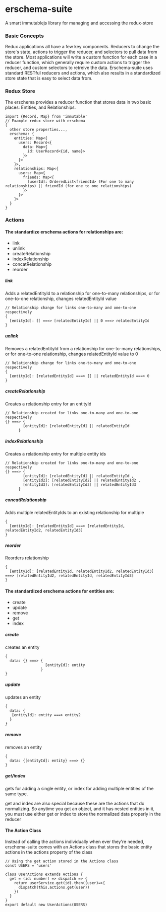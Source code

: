# erschema-suite

A smart immutablejs library for managing and accessing the redux-store

### Basic Concepts

Redux applications all have a few key components. Reducers to change the store's state, actions to trigger the reducer, and selectors to pull data from the store.
Most applications will write a custom function for each case in a reducer function, which generally require custom actions to trigger the reducer, and custom selectors to retreive the data.
Erschema-suite uses standard RESTful reducers and actions, which also results in a standardized store state that is easy to select data from.

### Redux Store

The erschema provides a reducer function that stores data in two basic places: Entities, and Relationships.

```
import {Record, Map} from 'immutable'
// Example redux store with erschema
{
  other store properties...,
  erschema: {
    entities: Map<{
      users: Record<{
        data: Map<{
          id: UserRecord<{id, name}>
        }>
      }>
    }>,
    relationships: Map<{
      users: Map<{
        friends: Map<{
          [userId]: OrderedList<friendId> (For one to many relationships) || friendId (for one to one relationships)
        }>
      }>
    }>
  }
}
```

### Actions

#### The standardize erschema actions for relationships are:

* link
* unlink
* createRelationship
* indexRelationship
* concatRelationship
* reorder

##### link

Adds a relatedEntityId to a relationship for one-to-many relationships, or for one-to-one relationship, changes relatedEntityId value

```
// Relationship change for links one-to-many and one-to-one respectively
{
  [entityId]: [] ===> [relatedEntityId] || 0 ===> relatedEntityId 
}
```

##### unlink

Removes a relatedEntityId from a relationship for one-to-many relationships, or for one-to-one relationship, changes relatedEntityId value to 0

```
// Relationship change for links one-to-many and one-to-one respectively
{
  [entityId]: [relatedEntityId] ===> [] || relatedEntityId ===> 0
}
```

##### createRelationship

Creates a relationship entry for an entityId
```
// Relationship created for links one-to-many and one-to-one respectively
{} ===> {
        [entityId]: [relatedEntityId] || relatedEntityId 
      }
```

##### indexRelationship

Creates a relationship entry for multiple entity ids
```
// Relationship created for links one-to-many and one-to-one respectively
{} ===> {
        [entityId]: [relatedEntityId] || relatedEntityId ,
        [entityId2]: [relatedEntityId2] || relatedEntityId2 ,
        [entityId3]: [relatedEntityId3] || relatedEntityId3 
      }
```

##### concatRelationship

Adds multiple relatedEntityIds to an existing relationship for multiple
```
{
  [entityId]: [relatedEntityId] ===> [relatedEntityId, relatedEntityId2, relatedEntityId3]
}
```

##### reorder

Reorders relationship
```
{
  [entityId]: [relatedEntityId, relatedEntityId2, relatedEntityId3] ===> [relatedEntityId2, relatedEntityId, relatedEntityId3]
}
```

#### The standardized erschema actions for entities are:

* create
* update
* remove
* get
* index

##### create

creates an entity
```
{
  data: {} ===> {
                  [entityId]: entity 
                }
}
```

##### update

updates an entity
```
{
  data: {
   [entityId]: entity ===> entity2
  }
}
```

##### remove

removes an entity
```
{
  data: {[entityId]: entity} ===> {}
}
```

##### get/index

gets for adding a single entity, or index for adding multiple entities of the same type.

get and index are also special because these are the actions that do normalizing. So anytime you get an object, and it has nested entities in it, you must use either get or index to store the normalized data properly in the reducer

#### The Action Class

Instead of calling the actions individually when ever they're needed, erschema-suite comes with an Actions class that stores the basic entity actions in the actions property of the class

```
// Using the get action stored in the Actions class
const USERS = 'users'

class UserActions extends Actions {
  get = (id: number) => dispatch => {
    return userService.get(id).then((user)=>{
      dispatch(this.actions.get(user))
    })
  }
}
export default new UserActions(USERS)
```
